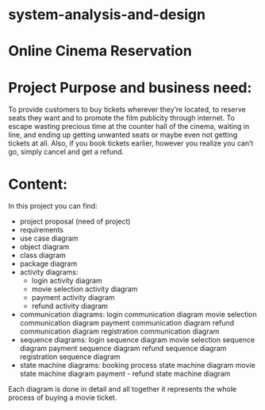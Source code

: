 # system-analysis-and-design

# Online Cinema Reservation

# Project Purpose and business need: 
To provide customers to buy tickets wherever they’re located, to reserve seats they want and to promote the film publicity through internet. To escape wasting precious time at the counter hall of the cinema, waiting in line, and ending up getting unwanted seats or maybe even not getting tickets at all. Also, if you book tickets earlier, however you realize you can’t go, simply cancel and get a refund.

# Content:

In this project you can find:

- project proposal (need of project)
- requirements
- use case diagram
- object diagram
- class diagram
- package diagram
- activity diagrams:
    - login activity diagram
    - movie selection activity diagram
    - payment activity diagram
    - refund activity diagram
- communication diagrams:
    login communication diagram
    movie selection communication diagram
    payment communication diagram
    refund communication diagram
    registration communication diagram
- sequence diagrams:
    login sequence diagram
    movie selection sequence diagram
    payment sequence diagram
    refund sequence diagram
    registration sequence diagram
- state machine diagrams:
    booking process state machine diagram
    movie state machine diagram
    payment - refund state machine diagram
    
Each diagram is done in detail and all together it represents the whole process of buying a movie ticket.
